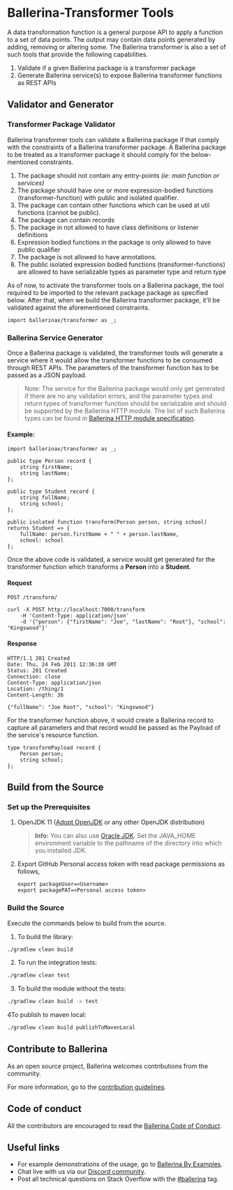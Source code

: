 # Ballerina-Transformer Tools


A data transformation function is a general purpose API to apply a function to a set of data points. The output may contain data points generated by adding, removing or altering some. The Ballerina transformer is also a set of such tools that provide the following capabilities.
1. Validate if a given Ballerina package is a transformer package
2. Generate Ballerina service(s) to expose Ballerina transformer functions as REST APIs

## Validator and Generator
### Transformer Package Validator
Ballerina transformer tools can validate a Ballerina package if that comply with the constraints of a Ballerina transformer package. A Ballerina package to be treated as a transformer package it should comply for the below-mentioned constraints.
1. The package should not contain any entry-points _(ie: main function or services)_
2. The package should have one or more expression-bodied functions (transformer-function) with public and isolated qualifier.
3. The package can contain other functions which can be used at util functions (cannot be public).
4. The package can contain records
5. The package in not allowed to have class definitions or listener definitions
6. Expression bodied functions in the package is only allowed to have public qualifier
7. The package is not allowed to have annotations.
8. The public isolated expression bodied functions (transformer-functions) are allowed to have serializable types as parameter type and return type

As of now, to activate the transformer tools on a Ballerina package, the tool required to be imported to the relevant package package as specified below. After that, when we build the Ballerina transformer package, it'll be validated against the aforementioned constraints.

```ballerina
import ballerinax/transformer as _;
```

### Ballerina Service Generator
Once a Ballerina package is validated, the transformer tools will generate a service where it would allow the transformer functions to be consumed through REST APIs. The parameters of the transformer function has to be passed as a JSON payload.

> Note: The service for the Ballerina package would only get generated if there are no any validation errors, and the parameter types and return types of transformer function should be serializable and should be supported by the Ballerina HTTP module. The list of such Ballerina types can be found in [Ballerina HTTP module specification](https://github.com/ballerina-platform/module-ballerina-http/blob/master/docs/spec/spec.md#2344-payload-parameter).

#### Example:
```ballerina
import ballerinax/transformer as _;

public type Person record {
    string firstName;
    string lastName;
};

public type Student record {
    string fullName;
    string school;
};

public isolated function transform(Person person, string school) returns Student => {
    fullName: person.firstName + " " + person.lastName,
    school: school
};
```

Once the above code is validated, a service would get generated for the transformer function which transforms a **Person** into a **Student**.
#### Request

`POST /transform/`

```
curl -X POST http://localhost:7000/transform
    -H 'Content-Type: application/json'
    -d '{"person": {"firstName": "Joe", "lastName": "Root"}, "school": "Kingswood"}'
```

#### Response
```
HTTP/1.1 201 Created
Date: Thu, 24 Feb 2011 12:36:30 GMT
Status: 201 Created
Connection: close
Content-Type: application/json
Location: /thing/1
Content-Length: 36

{"fullName": "Joe Root", "school": "Kingswood"}
```

For the transformer function above, it would create a Ballerina record to capture all parameters and that record would be passed as the Payload of the service's resource function.
```ballerina
type transformPayload record {
    Person person;
    string school;
};
```

## Build from the Source

### Set up the Prerequisites

1. OpenJDK 11 ([Adopt OpenJDK](https://adoptopenjdk.net/) or any other OpenJDK distribution)

   >**Info:** You can also use [Oracle JDK](https://www.oracle.com/java/technologies/javase-downloads.html). Set the JAVA_HOME environment variable to the pathname of the directory into which you installed JDK.

2. Export GitHub Personal access token with read package permissions as follows,
   ```
   export packageUser=<Username>
   export packagePAT=<Personal access token>
   ```

### Build the Source

Execute the commands below to build from the source.

1. To build the library:
```bash
./gradlew clean build
```

2. To run the integration tests:
```bash
./gradlew clean test
```

3. To build the module without the tests:
```bash
./gradlew clean build -x test
```

4To publish to maven local:
```bash
./gradlew clean build publishToMavenLocal
```

## Contribute to Ballerina

As an open source project, Ballerina welcomes contributions from the community.

For more information, go to the [contribution guidelines](https://github.com/ballerina-platform/ballerina-lang/blob/master/CONTRIBUTING.md).

## Code of conduct

All the contributors are encouraged to read the [Ballerina Code of Conduct](https://ballerina.io/code-of-conduct).

## Useful links

* For example demonstrations of the usage, go to [Ballerina By Examples](https://ballerina.io/learn/by-example/).
* Chat live with us via our [Discord community](https://ballerina.io/community/#ballerina-discord-community).
* Post all technical questions on Stack Overflow with the [#ballerina](https://stackoverflow.com/questions/tagged/ballerina) tag.
